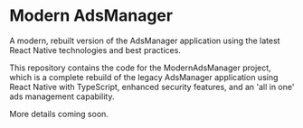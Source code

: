 # Modern AdsManager

A modern, rebuilt version of the AdsManager application using the latest React Native technologies and best practices.

This repository contains the code for the ModernAdsManager project, which is a complete rebuild of the legacy AdsManager application using React Native with TypeScript, enhanced security features, and an 'all in one' ads management capability.

More details coming soon.